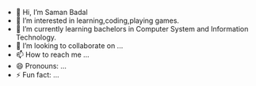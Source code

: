 - 👋 Hi, I’m Saman Badal
- 👀 I’m interested in learning,coding,playing games.
- 🌱 I’m currently learning bachelors in Computer System and Information Technology.
- 💞️ I’m looking to collaborate on ...
- 📫 How to reach me ...
- 😄 Pronouns: ...
- ⚡ Fun fact: ...

<!---
SamanBadal10/SamanBadal10 is a ✨ special ✨ repository because its `README.md` (this file) appears on your GitHub profile.
You can click the Preview link to take a look at your changes.
--->
